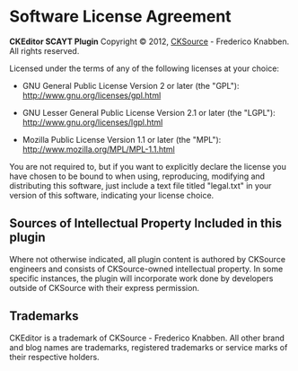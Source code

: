 Software License Agreement
==========================

**CKEditor SCAYT Plugin**
Copyright &copy; 2012, [CKSource](http://cksource.com) - Frederico Knabben. All rights reserved.

Licensed under the terms of any of the following licenses at your choice:

*   GNU General Public License Version 2 or later (the "GPL"):
    http://www.gnu.org/licenses/gpl.html

*   GNU Lesser General Public License Version 2.1 or later (the "LGPL"):
    http://www.gnu.org/licenses/lgpl.html

*   Mozilla Public License Version 1.1 or later (the "MPL"):
    http://www.mozilla.org/MPL/MPL-1.1.html

You are not required to, but if you want to explicitly declare the license you have chosen to be bound to when using, reproducing, modifying and distributing this software, just include a text file titled "legal.txt" in your version of this software, indicating your license choice.

Sources of Intellectual Property Included in this plugin
--------------------------------------------------------

Where not otherwise indicated, all plugin content is authored by CKSource engineers and consists of CKSource-owned intellectual property. In some specific instances, the plugin will incorporate work done by developers outside of CKSource with their express permission.

Trademarks
----------

CKEditor is a trademark of CKSource - Frederico Knabben. All other brand and blog names are trademarks, registered trademarks or service marks of their respective holders.
